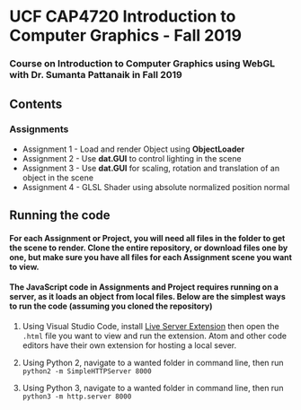 # UCF CAP4720 Introduction to Computer Graphics - Fall 2019
### Course on Introduction to Computer Graphics using WebGL with Dr. Sumanta Pattanaik in Fall 2019
## Contents

### Assignments
   * Assignment 1 - Load and render Object using **ObjectLoader**
   * Assignment 2 - Use **dat.GUI** to control lighting in the scene
   * Assignment 3 - Use **dat.GUI** for scaling, rotation and translation
   of an object in the scene
   * Assignment 4 - GLSL Shader using absolute normalized position normal

## Running the code

#### For each Assignment or Project, you will need all files in the folder to get the scene to render. Clone the entire repository, or download files one by one, but make sure you have all files for each Assignment scene you want to view. 

#### The JavaScript code in Assignments and Project requires running on a server, as it loads an object from local files. Below are the simplest ways to run the code (assuming you cloned the repository)

   1) Using Visual Studio Code, install [Live Server Extension](https://marketplace.visualstudio.com/items?itemName=ritwickdey.LiveServer) then open the `.html` file you want to view and run the extension. Atom and other code editors have their own extension for hosting a local sever.

   2) Using Python 2, navigate to a wanted folder in command line, then run   
   `python2 -m SimpleHTTPServer 8000`
   
   3) Using Python 3, navigate to a wanted folder in command line, then run   
   `python3 -m http.server 8000`
